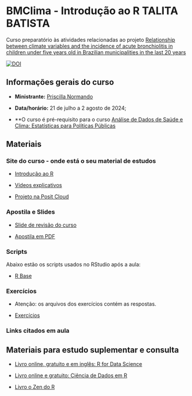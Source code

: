 
# BMClima - Introdução ao R TALITA BATISTA

Curso preparatório às atividades relacionadas ao projeto 
[Relationship between climate variables and the incidence of acute bronchiolitis in children under five years old in Brazilian municipalities in the last 20 years](https://osf.io/edwbs/)

[![DOI](https://zenodo.org/badge/823326120.svg)](https://zenodo.org/doi/10.5281/zenodo.12629276)


## Informações gerais do curso

- **Ministrante:** [Priscilla Normando](https://prisnormando.com)

- **Data/horário:** 21 de julho a 2 agosto de 2024;

- **O curso é pré-requisito para o curso [Análise de Dados de Saúde e Clima: Estatísticas para Políticas Públicas](https://campusvirtual.fiocruz.br/gestordecursos/hotsite/dados-saude-clima/oferecidas-25-vagas/9584)

## Materiais

### Site do curso - onde está o seu material de estudos

- [Introdução ao R](https://bmclima.github.io/cursoRBasico/)

- [Vídeos explicativos](https://www.youtube.com/embed/videoseries?si=CH65P8HQvyPqIdca&list=PLczEXt1zhB1Rn7BVa6SaV-KtCDL-Cecyc)

- [Projeto na Posit Cloud](https://posit.cloud/content/8482360)


### Apostila e Slides

- [Slide de revisão do curso](https://github.com/prisnormando/cursoRBasico/blob/main/slides/)
  
- [Apostila em PDF](https://github.com/prisnormando/cursoRBasico/blob/main/ebook/ebookRbasico.pdf)


### Scripts

Abaixo estão os scripts usados no RStudio após a aula:

- [R Base](https://github.com/prisnormando/cursoRBasico/tree/main/scripts)

<!-- - [Importação](https://) -->
<!-- - [Manipulação](https://) -->
<!-- - [Baixar zip completo](https://)  -->

### Exercícios

- Atenção: os arquivos dos exercícios contém as respostas.

- [Exercícios](https://github.com/prisnormando/cursoRBasico/tree/main/scripts/exercicios.R)

### Links citados em aula

## Materiais para estudo suplementar e consulta

- [Livro online, gratuito e em inglês: R for Data Science](https://r4ds.hadley.nz/)

- [Livro online e gratuito: Ciência de Dados em R](https://livro.curso-r.com/7-2-dplyr.html)
  
- [Livro o Zen do R](https://curso-r.github.io/zen-do-r/index.html)

